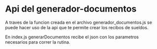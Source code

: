 # Api del generador-documentos

A traves de la funcion creada en el archivo generador_documentos.js se puede hacer uso de la api que te permite crear los recibos de sueldos. 

En index.js generarDocumentos recibe el json con los parametros necesarios para correr la rutina.
